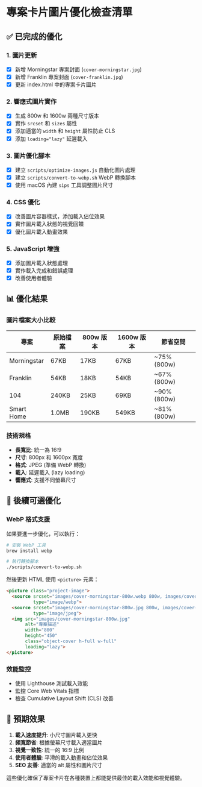 # 專案卡片圖片優化檢查清單

## ✅ 已完成的優化

### 1. 圖片更新
- [x] 新增 Morningstar 專案封面 (`cover-morningstar.jpg`)
- [x] 新增 Franklin 專案封面 (`cover-franklin.jpg`)
- [x] 更新 index.html 中的專案卡片圖片

### 2. 響應式圖片實作
- [x] 生成 800w 和 1600w 兩種尺寸版本
- [x] 實作 `srcset` 和 `sizes` 屬性
- [x] 添加適當的 `width` 和 `height` 屬性防止 CLS
- [x] 添加 `loading="lazy"` 延遲載入

### 3. 圖片優化腳本
- [x] 建立 `scripts/optimize-images.js` 自動化圖片處理
- [x] 建立 `scripts/convert-to-webp.sh` WebP 轉換腳本
- [x] 使用 macOS 內建 `sips` 工具調整圖片尺寸

### 4. CSS 優化
- [x] 改善圖片容器樣式，添加載入佔位效果
- [x] 實作圖片載入狀態的視覺回饋
- [x] 優化圖片載入動畫效果

### 5. JavaScript 增強
- [x] 添加圖片載入狀態處理
- [x] 實作載入完成和錯誤處理
- [x] 改善使用者體驗

## 📊 優化結果

### 圖片檔案大小比較
| 專案 | 原始檔案 | 800w 版本 | 1600w 版本 | 節省空間 |
|------|----------|-----------|------------|----------|
| Morningstar | 67KB | 17KB | 67KB | ~75% (800w) |
| Franklin | 54KB | 18KB | 54KB | ~67% (800w) |
| 104 | 240KB | 25KB | 69KB | ~90% (800w) |
| Smart Home | 1.0MB | 190KB | 549KB | ~81% (800w) |

### 技術規格
- **長寬比**: 統一為 16:9
- **尺寸**: 800px 和 1600px 寬度
- **格式**: JPEG (準備 WebP 轉換)
- **載入**: 延遲載入 (lazy loading)
- **響應式**: 支援不同螢幕尺寸

## 🔄 後續可選優化

### WebP 格式支援
如果要進一步優化，可以執行：
```bash
# 安裝 WebP 工具
brew install webp

# 執行轉換腳本
./scripts/convert-to-webp.sh
```

然後更新 HTML 使用 `<picture>` 元素：
```html
<picture class="project-image">
  <source srcset="images/cover-morningstar-800w.webp 800w, images/cover-morningstar-1600w.webp 1600w" 
          type="image/webp">
  <source srcset="images/cover-morningstar-800w.jpg 800w, images/cover-morningstar-1600w.jpg 1600w" 
          type="image/jpeg">
  <img src="images/cover-morningstar-800w.jpg" 
       alt="專案描述" 
       width="800" 
       height="450"
       class="object-cover h-full w-full"
       loading="lazy">
</picture>
```

### 效能監控
- 使用 Lighthouse 測試載入效能
- 監控 Core Web Vitals 指標
- 檢查 Cumulative Layout Shift (CLS) 改善

## 🎯 預期效果

1. **載入速度提升**: 小尺寸圖片載入更快
2. **頻寬節省**: 根據螢幕尺寸載入適當圖片
3. **視覺一致性**: 統一的 16:9 比例
4. **使用者體驗**: 平滑的載入動畫和佔位效果
5. **SEO 友善**: 適當的 alt 屬性和圖片尺寸

這些優化確保了專案卡片在各種裝置上都能提供最佳的載入效能和視覺體驗。